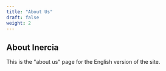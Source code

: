 ```yaml
---
title: "About Us"
draft: false
weight: 2
---
```


## About Inercia

This is the "about us" page for the English version of the site.
